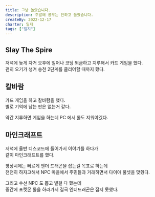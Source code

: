 ```yaml
---
title: 그냥 놀았습니다.
description: 주말에 공부는 안하고 놀았습니다.
createBy: 2022-12-17
charter: 일지
tags: ["일지"]
---
```


## Slay The Spire

저녁에 늦게 자거 오후에 일어나 코딩 쬐금하고 지루해서 카드 게임을 했다.  
괜히 오기가 생겨 승천 2단계를 클리어할 때까지 했다.

## 칼바람

카드 게임을 하고 칼바람을 했다.  
별로 기억에 남는 판은 없는거 같다.

약간 지루하면 게임을 하는데 PC 에서 롤도 지워야겠다.

## 마인크래프트

저녁에 울반 디스코드에 들어가서 이야기를 하다가  
같이 마인크래프트를 했다.

평상시에는 빠르게 엔더 드래곤을 잡는걸 목표로 하는데  
천천히 하자고해서 NPC 마을에서 주민들과 거래하면서 다이아 풀셋을 맞췄다.

그리고 수선 NPC 도 뽑고 별걸 다 했는데  
중간에 포켓몬 롤을 하러가서 결국 엔더드래곤은 잡지 못했다.         
